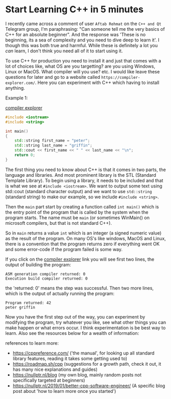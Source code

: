 # Start Learning C++ in 5 minutes

I recently came across a comment of user `Aftab Rehmat` on the `C++ and Qt` Telegram group, I'm paraphrasing: "Can someone tell me the very basics of C++ for an absolute beginner". And the response was 'These is no beginning, its a sea of complexity and you need to dive deep to learn it'. I though this was both true and harmful. While these is definitely a lot you _can_ learn, I don't think you need all of it to start using it.

To use C++ for production you need to install it and just that comes with a lot of choices like, what OS are you targetting? are you using Windows, Linux or MacOS. What compiler will you use? etc. I would like leave these questions for later and go to a website called `https://compiler-explorer.com/`. Here you can experiment with C++ which having to install anything. 

Example 1:

[compiler explorer](https://compiler-explorer.com/z/5vYhnKh6h)

```cpp
#include <iostream>
#include <string>

int main()
{
    std::string first_name = "peter";
    std::string last_name = "griffin";
    std::cout << first_name << " " << last_name << "\n";
    return 0;
}
```

The first thing you need to know about C++ is that it comes in two parts, the language and libraries. And most prominent library is the STL (Standard Template Library). To begin using a library, it needs to be included and that is what we see at `#include <iostream>`. We want to output some text using std::cout (standard character output) and we want to use `std::string` (standard string) to make our example, so we include `#include <string>`.

Then the `main` part start by creating a function called `int main()` which is the entry point of the program that is called by the system when the program starts.
The name must be `main` (or sometimes WinMain() on microsoft compilers, but that is not standard C++).

So in `main` returns a value `int` which is an integer (a signed numeric value) as the result of the program. On many OS's like windows, MacOS and Linux, there is a convention that the program returns zero if everything went OK and some error-code if the program failed is some way.

If you click on the [compiler explorer](https://compiler-explorer.com/z/5vYhnKh6h) link you will see first two lines, the output of building the program:

```
ASM generation compiler returned: 0
Execution build compiler returned: 0
```

the 'returned: 0' means the step was successful.
Then two more lines, which is the output of actually running the program:

```
Program returned: 42
peter griffin
```

Now you have the first step out of the way, you can experiment by modifying the program, try whatever you like, see what other things you can make happen or what errors occur. I think experimentation is be best way to learn. Also see the resources below for a wealth of information:

references to learn more:

- https://cppreference.com/     ('the manual', for looking up all standard library features, reading it takes some getting used to)
- https://roadmap.sh/cpp        (suggestions for a growth path, check it out, it has many nice explanations and guides)
- https://nullptr.nl/blog       (my own blog, mainly random posts not specifically targeted at beginners)
- https://nullptr.nl/2019/01/better-cpp-software-engineer/ (A specific blog post about 'how to learn more once you started')


